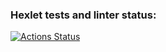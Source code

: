 ### Hexlet tests and linter status:
[![Actions Status](https://github.com/SvetlanaMovchan/data-analytics-project-100/actions/workflows/hexlet-check.yml/badge.svg)](https://github.com/SvetlanaMovchan/data-analytics-project-100/actions)